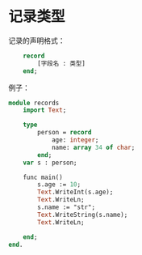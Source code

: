 
记录类型
============

记录的声明格式：

```pascal
	record
		[字段名 : 类型]
	end;
```

例子：

```pascal
module records
	import Text;

	type 
		person = record
			age: integer;
			name: array 34 of char;
		end;
	var s : person;

	func main()
		s.age := 10;
		Text.WriteInt(s.age);
		Text.WriteLn;
		s.name := "str";
		Text.WriteString(s.name);
		Text.WriteLn;

	end;
end.

```